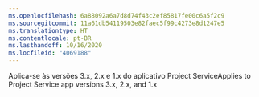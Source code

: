 ```yaml
---
ms.openlocfilehash: 6a88092a6a7d8d74f43c2ef85817fe00c6a5f2c9
ms.sourcegitcommit: 11a61db54119503e82faec5f99c4273e8d1247e5
ms.translationtype: HT
ms.contentlocale: pt-BR
ms.lasthandoff: 10/16/2020
ms.locfileid: "4069188"
---
```

<span data-ttu-id="96f7c-101">Aplica-se às versões 3.x, 2.x e 1.x do aplicativo Project Service</span><span class="sxs-lookup"><span data-stu-id="96f7c-101">Applies to Project Service app versions 3.x, 2.x, and 1.x</span></span>

